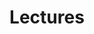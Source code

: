 ---
title: Lectures
days:
  - date: 2022-01-18
    events:
      "Introduction I ([1up](slides/cs288-sp22-introduction.pdf)) ([6up](slides/cs288-sp22-introduction-6up.pdf))": null
  - date: 2022-01-20
    events:
      "Introduction II":
  - date: 2022-01-25
    events:
      "Language Modeling ([1up](slides/cs288-sp22-lms.pdf)) ([6up](slides/cs288-sp22-lms-6up.pdf))":  "[J&M 3](https://web.stanford.edu/~jurafsky/slp3/3.pdf)"
  - date: 2022-01-27
    events:
      "Language Modeling": "[E 3.0-3.3](https://github.com/jacobeisenstein/gt-nlp-class/blob/master/notes/eisenstein-nlp-notes.pdf); [J&M 6](https://web.stanford.edu/~jurafsky/slp3/6.pdf); [G 1-5](http://u.cs.biu.ac.il/~yogo/nnlp.pdf)"
  - date: 2022-02-01
    events:
      "Language Modeling": "[J&M 7](https://web.stanford.edu/~jurafsky/slp3/7.pdf); [Goldberg 10-11](http://u.cs.biu.ac.il/~yogo/nnlp.pdf)"
  - date: 2022-02-03
    events:
      "Machine Translation ([1up](slides/cs288-sp22-mt.pdf)) ([6up](slides/cs288-sp22-mt-6up.pdf))":  "[J&M 10](https://web.stanford.edu/~jurafsky/slp3/10.pdf)"
      "[HW1 Due (Feb 4, 5PM)](projects/HW1.pdf)": null
  - date: 2022-02-08
    events:
      "Machine Translation": "[J&M2 25](https://github.com/rain1024/slp2-pdf/blob/master/chapter-wise-pdf/%5B25%5D%20Machine%20Translation.pdf)"
  - date: 2022-02-10
    events:
      "Machine Translation": null
  - date: 2022-02-15
    events:
      "Machine Translation": null
  - date: 2022-02-17
    events:
      "Retrieval and Question Answering ([1up](slides/cs288-sp22-qa.pdf))": null
  - date: 2022-02-22
    events:
      "Transformers (Nikita Kitaev) ([1up](slides/cs288-sp22-transformers.pdf))": null
      "[HW2 Due (Feb 23, 5pm)](projects/HW2.pdf)": null
  - date: 2022-02-24
    events:
      "Parsing ([1up](slides/cs288-sp22-syntax.pdf)) ([6up](slides/cs288-sp22-syntax-6up.pdf))": "[J&M 13](https://web.stanford.edu/~jurafsky/slp3/13.pdf)"
  - date: 2022-03-01
    events:
      "Parsing": null
  - date: 2022-03-03
    events:
      "Parsing": null
  - date: 2022-03-08
    events:
      "Neural Parsing ([1up](slides/cs288-sp22-parsing.pdf)) ([4up](slides/cs288-sp22-parsing-4up.pdf))": null
  - date: 2022-03-10
    events:
      "Speech ([1up](slides/cs288-sp22-speech.pdf)) ([4up](slides/cs288-sp22-speech-4up.pdf))": "[J&M 26](https://web.stanford.edu/~jurafsky/slp3/26.pdf)"
  - date: 2022-03-15
    events:
      "Speech": null
      "[HW3 Due (Mar 16, 11:59pm)](projects/HW3.pdf)": null
  - date: 2022-03-17
    events:
      "Speech": null
  - date: 2022-03-29
    events:
      "Speech": null
  - date: 2022-03-31
    events:
      "Semantics ([1up](slides/cs288-sp22-semantics.pdf)) ([4up](slides/cs288-sp22-semantics-4up.pdf))": null
  - date: 2022-04-05
    events:
      "Semantics": null
      "[HW4 Due (Apr 15, 11:59pm)](projects/HW4.pdf)": null
  - date: 2022-04-07
    events:
      "Pragmatics (Nicholas Tomlin) ([1up](slides/cs288-sp22-pragmatics.pdf)) ([4up](slides/cs288-sp22-pragmatics-4up.pdf))": null
  - date: 2022-04-12
    events:
      "Grounding and Vision (Rodolfo Corona) ([1up](slides/cs288-sp22-grounding.pdf)) ([4up](slides/cs288-sp22-grounding-4up.pdf))": null
  - date: 2022-04-14
    events:
      "Robustness and Security (Eric Wallace)": null
  - date: 2022-04-19
    events:
      "Dialog": null
  - date: 2022-04-21
    events:
      "Fairness in NLP (Rediet Abebe and Eve Fleisig) ([1up](slides/cs288-sp22-ethics.pdf))": null
      "[HW5 Due (Apr 24, 11:59pm)](projects/HW5.pdf)": null
  - date: 2022-04-26
    events:
      "Special Topics: Language Reconstruction, Crossword Solving, and Silent Speech": null
  - date: 2022-04-28
    events:
      "Panel: The Future of NLP": null
      "[HW6 Due (May 6, 11:59pm)](projects/HW6.pdf)": null
---